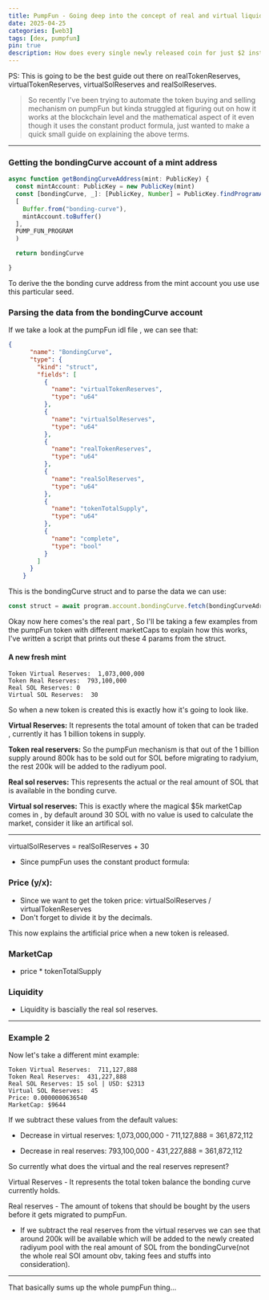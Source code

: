 ```yaml
---
title: PumpFun - Going deep into the concept of real and virtual liquidity with the migration process.
date: 2025-04-25
categories: [web3]
tags: [dex, pumpfun]    
pin: true
description: How does every single newly released coin for just $2 instantly has a market cap of $5,000???!
---
```


PS: This is going to be the best guide out there on realTokenReserves, virtualTokenReserves, virtualSolReserves and realSolReserves.

> So recently I've been trying to automate the token buying and selling mechanism on pumpFun but kinda struggled at figuring out on how it works at the blockchain level and the mathematical aspect of it even though it uses the constant product formula, just wanted to make a quick small guide on explaining the above terms.

---

### Getting the bondingCurve account of a mint address 

```typescript
async function getBondingCurveAddress(mint: PublicKey) {
  const mintAccount: PublicKey = new PublicKey(mint)
  const [bondingCurve, _]: [PublicKey, Number] = PublicKey.findProgramAddressSync(
  [
    Buffer.from("bonding-curve"),
    mintAccount.toBuffer()
  ], 
  PUMP_FUN_PROGRAM
  )

  return bondingCurve

}
```
To derive the the bonding curve address from the mint account you use use this particular seed.

### Parsing the data from the bondingCurve account

If we take a look at the pumpFun idl file , we can see that:

```json
{
      "name": "BondingCurve",
      "type": {
        "kind": "struct",
        "fields": [
          {
            "name": "virtualTokenReserves",
            "type": "u64"
          },
          {
            "name": "virtualSolReserves",
            "type": "u64"
          },
          {
            "name": "realTokenReserves",
            "type": "u64"
          },
          {
            "name": "realSolReserves",
            "type": "u64"
          },
          {
            "name": "tokenTotalSupply",
            "type": "u64"
          },
          {
            "name": "complete",
            "type": "bool"
          }
        ]
      }
    }
```

This is the bondingCurve struct and to parse the data we can use:

```typescript
const struct = await program.account.bondingCurve.fetch(bondingCurveAdress);
```

Okay now  here comes's the real part , So I'll be taking a few examples from the pumpFun token with different marketCaps to explain how this works, I've written a script that prints out these 4 params from the struct.

#### A new fresh mint

```
Token Virtual Reserves:  1,073,000,000
Token Real Reserves:  793,100,000
Real SOL Reserves: 0 
Virtual SOL Reserves:  30
```

So when a new token is created this is exactly how it's going to look like.

__Virtual Reserves:__ It represents the total amount of token that can be traded , currently it has 1 billion tokens in supply.

__Token real reservers:__ So the pumpFun mechanism is that out of the 1 billion supply around 800k has to be sold out for SOL before migrating to radyium, the rest 200k will be added to the radiyum pool.

__Real sol reserves:__ This represents the actual or the real amount of SOL that is available in the bonding curve.

__Virtual sol reserves:__ This is exactly where the magical $5k marketCap comes in , by default around 30 SOL with no value is used to calculate the market, consider it like an artifical sol.

---

virtualSolReserves = realSolReserves + 30 

- Since pumpFun uses the constant product formula:

### Price (y/x): 
- Since we want to get the token price: virtualSolReserves / virtualTokenReserves
- Don't forget to divide it by the decimals.

This now explains the artificial price when a new token is released.

### MarketCap

- price * tokenTotalSupply

### Liquidity

- Liquidity is bascially the real sol reserves.

---

### Example 2

Now let's take a different mint example:

```
Token Virtual Reserves:  711,127,888
Token Real Reserves:  431,227,888
Real SOL Reserves: 15 sol | USD: $2313
Virtual SOL Reserves:  45
Price: 0.0000000636540
MarketCap: $9644
```

If we subtract these values from the default values:

- Decrease in virtual reserves: 1,073,000,000 - 711,127,888 = 361,872,112

- Decrease in real reserves: 793,100,000 - 431,227,888 = 361,872,112

So currently what does the virtual and the real reserves represent?

Virtual Reserves - It represents the total token balance the bonding curve currently holds.

Real reserves - The amount of tokens that should be bought by the users before it gets migrated to pumpFun.

- If we subtract the real reserves from the virtual reserves we can see that around 200k will be available which will be added to the newly created radiyum pool with the real amount of SOL from the bondingCurve(not the whole real SOl amount obv, taking fees and stuffs into consideration).

---

That basically sums up the whole pumpFun thing... 
